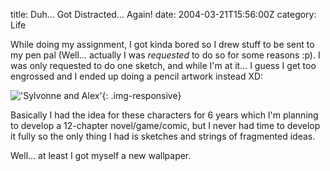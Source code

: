 title: Duh… Got Distracted… Again!
date: 2004-03-21T15:56:00Z
category: Life

While doing my assignment, I got kinda bored so I drew stuff to be sent to my pen pal (Well… actually I was *requested* to do so for some reasons :p). I was only requested to do one sketch, and while I'm at it… I guess I get too engrossed and I ended up doing a pencil artwork instead XD:

!['Sylvonne and Alex'](http://img32.photobucket.com/albums/v95/seh_hui/sylvonnenalex_small.jpg){: .img-responsive}

Basically I had the idea for these characters for 6 years which I'm planning to develop a 12-chapter novel/game/comic, but I never had time to develop it fully so the only thing I had is sketches and strings of fragmented ideas.

Well… at least I got myself a new wallpaper.
